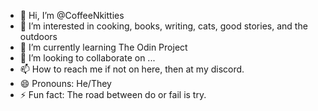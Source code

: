 - 👋 Hi, I’m @CoffeeNkitties
- 👀 I’m interested in cooking, books, writing, cats, good stories, and the outdoors
- 🌱 I’m currently learning The Odin Project
- 💞️ I’m looking to collaborate on ...
- 📫 How to reach me if not on here, then at my discord.
- 😄 Pronouns: He/They
- ⚡ Fun fact: The road between do or fail is try.

<!---
CoffeeNkitties/CoffeeNkitties is a ✨ special ✨ repository because its `README.md` (this file) appears on your GitHub profile.
You can click the Preview link to take a look at your changes.
--->
